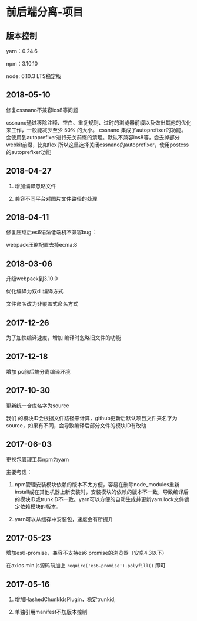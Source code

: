 # 前后端分离-项目

## 版本控制
yarn：0.24.6

npm：3.10.10

node: 6.10.3 LTS稳定版

## 2018-05-10
修复cssnano不兼容ios8等问题

cssnano通过移除注释、空白、重复规则、过时的浏览器前缀以及做出其他的优化来工作，一般能减少至少 50% 的大小。
cssnano 集成了autoprefixer的功能。会使用到autoprefixer进行无关前缀的清理。默认不兼容ios8等，会去掉部分webkit前缀，比如flex
所以这里选择关闭cssnano的autoprefixer，使用postcss的autoprefixer功能


## 2018-04-27
1. 增加编译忽略文件

2. 兼容不同平台对图片文件路径的处理

## 2018-04-11
修复压缩后es6语法低端机不兼容bug：

webpack压缩配置去掉ecma:8

## 2018-03-06
升级webpack到3.10.0

优化编译为双dll编译方式

文件命名改为非覆盖式命名方式

## 2017-12-26
为了加快编译速度，增加 编译时忽略旧文件的功能

## 2017-12-18
增加 pc前后端分离编译环境

## 2017-10-30
更新统一仓库名字为source
 

我们 的模块ID会根据文件路径来计算，github更新后默认项目文件夹名字为source，如果有不同，会导致编译后部分文件的模块ID有改动
 
## 2017-06-03
更换包管理工具npm为yarn

主要考虑：

1.	npm管理安装模块依赖的版本不太方便，容易在删除node_modules重新install或在其他机器上新安装时，安装模块的依赖的版本不一致，导致编译后的模块ID或trunkID不一致。yarn可以方便的自动生成并更新yarn.lock文件锁定依赖模块的版本。

2.	yarn可以从缓存中安装包，速度会有所提升

## 2017-05-23
增加es6-promise，兼容不支持es6 promise的浏览器（安卓4.3以下）

在axios.min.js源码前加上 `require('es6-promise').polyfill()` 即可

## 2017-05-16
1.	增加HashedChunkIdsPlugin，稳定trunkid;

2.	单独引用manifest不加版本控制
